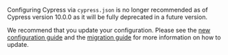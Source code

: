 <Alert type="warning">

Configuring Cypress via `cypress.json` is no longer recommended as of Cypress
version 10.0.0 as it will be fully deprecated in a future version.

We recommend that you update your configuration. Please see the
[new configuration guide](/guides/references/configuration) and the
[migration guide](/guides/references/migration-guide) for more information on
how to update.

</Alert>
